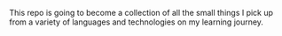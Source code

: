 This repo is going to become a collection of all the small things I pick up from a variety of languages and technologies on my learning journey. 
